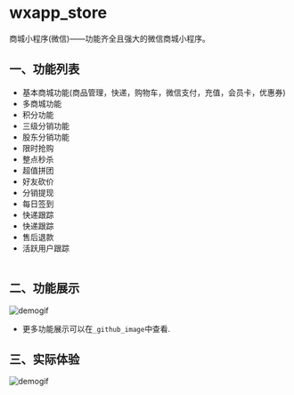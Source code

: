 # wxapp_store
商城小程序(微信)——功能齐全且强大的微信商城小程序。

## 一、功能列表<br>
* 基本商城功能(商品管理，快递，购物车，微信支付，充值，会员卡，优惠券)<br>
* 多商城功能<br>
* 积分功能<br>
* 三级分销功能<br>
* 股东分销功能<br>
* 限时抢购<br>
* 整点秒杀<br>
* 超值拼团<br>
* 好友砍价<br>
* 分销提现<br>
* 每日签到<br>
* 快递跟踪<br>
* 快递跟踪<br>
* 售后退款<br>
* 活跃用户跟踪<br><br>

## 二、功能展示<br>
![demogif](https://github.com/taosir/wxapp_store/blob/master/_github_image/1_1.jpg) <br>
- 更多功能展示可以在`_github_image`中查看.<br>

## 三、实际体验
![demogif](https://github.com/taosir/wxapp_store/blob/master/_github_image/share.jpg) <br>